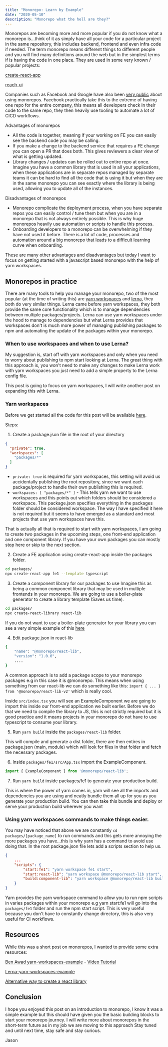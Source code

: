 ```yaml
---
title: "Monorepo: Learn by Example"
date: "2020-05-10"
description: "Monorepo what the hell are they?"
---
```


Monorepos are becoming more and more popular if you do not know what a monorepo is...think of it as simply have all your code for a particular project in the same repository, this includes backend, frontend and even infra code if needed. The term monorepo means different things to different people and you will find many definitions around the web but in the simplest terms if is having the code in one place. They are used in some very known / popular projects:

[create-react-app](https://github.com/facebook/create-react-app)

[reach-ui](https://github.com/reach/reach-ui)

Companies such as Facebook and Google have also been [very public](https://medium.com/@maoberlehner/monorepos-in-the-wild-33c6eb246cb9) about using monorepos. Facebook practically take this to the extreme of having one repo for the entire company, this means all developers check in their code to the same repo, they then heavily use tooling to automate a lot of CICD workflows.

Advantages of monorepos

- All the code is together, meaning if your working on FE you can easily see the backend code you may be calling.
- If you make a change to the backend service that requires a FE change you can open a PR that does both. This gives reviewers a clear view of what is getting updated.
- Library changes / updates can be rolled out to entire repo at once. Imagine you have a common library that is used in all your applications, when these applications are in separate repos managed by separate teams it can be hard to find all the code that is using it but when they are in the same monorepo you can see exactly where the library is being used, allowing you to update all of the instances.

Disadvantages of monorepos

- Monorepo complicate the deployment process, when you have separate repos you can easily control / tune them but when you are in a monorepo that is not always entirely possible. This is why huge monorepos  heavily use automation or scripts to handle this process.
- Onboarding developers to a monorepo can be overwhelming if they have not used it before. There is a lot of code, processes and automation around a big monorepo that leads to a difficult learning curve when onboarding.

These are many other advantages and disadvantages but today I want to focus on getting started with a javascript based monorepo with the help of yarn workspaces.

## Monorepos in practice

There are many tools to help you manage your monorepo, two of the most popular (at the time of writing this) are [yarn workspaces](https://classic.yarnpkg.com/en/docs/workspaces/) and [lerna](https://github.com/lerna/lerna), they both do very similar things. Lerna came before yarn workspaces, they both provide the same core functionality which is to manage dependencies between multiple packages/projects. Lerna can use yarn workspaces under the hood to manage to dependencies but what Lerna provides that workspaces don't is much more power of managing publishing packages to npm and automating the update of the packages within your monorepo.

### When to use workspaces and when to use Lerna?

My suggestion is, start off with yarn workspaces and only when you need to worry about publishing to npm start looking at Lerna. The great thing with this approach is, you won't need to make any changes to make Lerna work with yarn workspaces you just need to add a simple property to the Lerna config file.

This post is going to focus on yarn workspaces, I will write another post on expanding this with Lerna.

### Yarn workspaces

Before we get started all the code for this post will be available [here](https://github.com/jaslloyd/monorepo).

Steps:
1. Create a package.json file in the root of your directory
```json
{
  "private": true,
  "workspaces": [
    "packages/*"
  ]
}
```

- `private: true` is required for yarn workspaces, this setting will avoid us accidentally publishing the root repository, since we want each package/project to handle their own publishing this is required.
- `workspaces: [ "packages/*" ]` - This tells yarn we want to use workspaces and this points out which folders should be considered a workspace. This package.json specifies everything in the packages folder should be considered workspace. The way I have specified it here is not required but it seems to have emerged as a standard and most projects that use yarn workspaces have this.

That is actually all that is required to start with yarn workspaces, I am going to create two packages in the upcoming steps, one front-end application and one component library. If you have your own packages you can mostly stop here or skip to the next section.

2. Create a FE application using create-react-app inside the packages folder.
```sh
cd packages/
npx create-react-app fe1 --template typescript
```

3. Create a component library for our packages to use
Imagine this as being a common component library that may be used in multiple frontends in your monorepo.
We are going to use a boiler-plate generator to create a library template (Saves us time).
```sh
cd packages/
npx create-react-library react-lib
```

If you do not want to use a boiler-plate generator for your library you can see a very simple example of this [here](https://github.com/jaslloyd/monorepo/tree/master/packages/react-component-lib)

4. Edit package.json in react-lib
```sh
{
    "name": "@monorepo/react-lib",
    "version": "1.0.0",
    ....
}
```

A common approach is to add a package scope to your monorepo packages e.g in this case it is @monorepo. This means when using something from our react-lib we can do something like this:
`ìmport { ... } from '@monorepo/react-lib-v2'` which is really cool.

Inside `src/index.tsx` you will see an ExampleComponent we are going to import this inside our front-end application we built earlier. Before we do that we need to compile the library to JS, this is not strictly required but it is good practice and it means projects in your monorepo do not have to use typescript to consume your library. 

5. Run `yarn build` inside the `packages/react-lib` folder.

This will compile and generate a dist folder, there are then entires in package.json (main, module) which will look for files in that folder and fetch the necessary packages.

6. Inside `packages/fe1/src/App.tsx` import the ExampleComponent.
```jsx
import { ExampleComponent } from '@monorepo/react-lib';
```

7. Run `yarn build` inside packages/fe1 to generate your production build.

This is where the power of yarn comes in, yarn will see all the imports and dependencies you are using and neatly bundle them all up for you as you generate your production build. You can then take this bundle and deploy or serve your production build wherever you want

### Using yarn workspaces commands to make things easier.

You may have noticed that above we are constantly `cd packages/[package_name]` to run commands and this gets more annoying the more packages you have...this is why yarn has a command to avoid use doing that. In the root package.json file lets add a scripts section to help us.
```json
{
    ...
    "scripts": {
        "start:fe1": "yarn workspace fe1 start",
        "start:react-lib": "yarn workspace @monorepo/react-lib start",
        "build:component-lib": "yarn workspace @monorepo/react-lib build",
    }
}
```
Yarn provides the yarn workspace command to allow you to run npm scripts in varies packages within your monorepo e.g yarn start:fe1 will go into the `packages/fe1` folder and run the npm start script. This is very useful because you don't have to constantly change directory, this is also very useful for CI workflows.

## Resources
While this was a short post on monorepos, I wanted to provide some extra resources:

[Ben Awad yarn-workspaces-example](https://github.com/benawad/yarn-workspaces-example) - [Video Tutorial](https://www.youtube.com/watch?v=G8KXFWftCg0)

[Lerna-yarn-workspaces-example](https://github.com/Quramy/lerna-yarn-workspaces-example)

[Alternative way to create a react library](https://github.com/transitive-bullshit/create-react-library)

## Conclusion

I hope you enjoyed this post on an introduction to monorepo, I know it was a simple example but this should have given you the basic building blocks to start your monorepo journey. I will write more about monorepos in the short-term future as in my job we are moving to this approach Stay tuned and until next time, stay safe and stay curious.

Jason